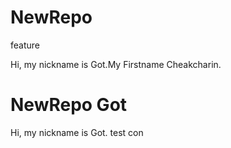 # NewRepo

feature

Hi, my nickname is Got.My Firstname Cheakcharin.
# NewRepo Got
Hi, my nickname is Got.
test con

